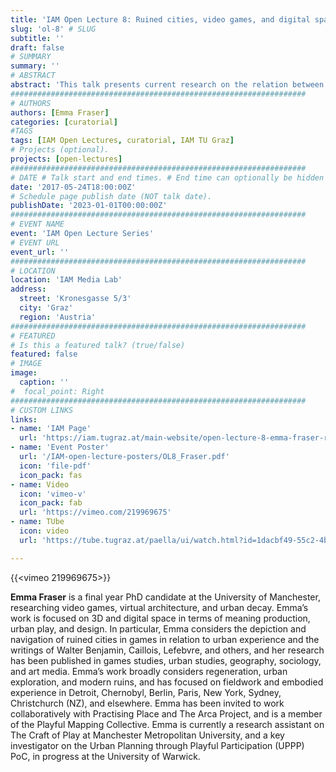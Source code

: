 ```yaml
---
title: 'IAM Open Lecture 8: Ruined cities, video games, and digital space: virtual-material feedback'
slug: 'ol-8' # SLUG 
subtitle: ''
draft: false
# SUMMARY
summary: ''
# ABSTRACT 
abstract: 'This talk presents current research on the relation between digital environments in games, and embodied experience out in the world, through the figure of the modern architectural ruin – or, the ruins of the recent past. Ruined cities in games, and specifically the ruins of cities that players might reasonably recognise (London, Pittsburgh, Boston, Washington), provide an interesting focal point for debates around meaning and representation; digital space, and the nature of play in 3D and virtual spaces in games. In particular, design practice and play practice can be interrogated through in-person encounters – both the playful navigation of ruinous cityscapes in games, and the dream-like exploration of actual cities using data and experiences that are derived from gameplay. This talk describes a theoretical and methodological approach to both the study of virtual environments and contexts of digital design and communication, through the critical capacities afforded by ruins and ruination, which reveal a relationship between digital architectures, and lived and situated encounters in urban space.'
##################################################################
# AUTHORS 
authors: [Emma Fraser]
categories: [curatorial]
#TAGS
tags: [IAM Open Lectures, curatorial, IAM TU Graz]
# Projects (optional).
projects: [open-lectures]
##################################################################
# DATE # Talk start and end times. # End time can optionally be hidden by prefixing the line with `#`.
date: '2017-05-24T18:00:00Z'
# Schedule page publish date (NOT talk date).
publishDate: '2023-01-01T00:00:00Z'
##################################################################
# EVENT NAME 
event: 'IAM Open Lecture Series'
# EVENT URL 
event_url: ''
##################################################################
# LOCATION 
location: 'IAM Media Lab'
address:
  street: 'Kronesgasse 5/3'
  city: 'Graz'
  region: 'Austria'
##################################################################
# FEATURED
# Is this a featured talk? (true/false)
featured: false
# IMAGE 
image:
  caption: ''
#  focal_point: Right
##################################################################
# CUSTOM LINKS 
links:
- name: 'IAM Page'
  url: 'https://iam.tugraz.at/main-website/open-lecture-8-emma-fraser-ruined-cities-video-games-and-digital-space-virtual-material-feedback/'
- name: 'Event Poster'
  url: '/IAM-open-lecture-posters/OL8_Fraser.pdf'
  icon: 'file-pdf'
  icon_pack: fas
- name: Video
  icon: 'vimeo-v'
  icon_pack: fab
  url: 'https://vimeo.com/219969675'
- name: TUbe
  icon: video
  url: 'https://tube.tugraz.at/paella/ui/watch.html?id=1dacbf49-55c2-4bac-a0b3-e7ba1fc0621c'

---
```


{{<vimeo 219969675>}}

**Emma Fraser** is a final year PhD candidate at the University of Manchester, researching video games, virtual architecture, and urban decay. Emma’s work is focused on 3D and digital space in terms of meaning production, urban play, and design. In particular, Emma considers the depiction and navigation of ruined cities in games in relation to urban experience and the writings of Walter Benjamin, Caillois, Lefebvre, and others, and her research has been published in games studies, urban studies, geography, sociology, and art media. Emma’s work broadly considers regeneration, urban exploration, and modern ruins, and has focused on fieldwork and embodied experience in Detroit, Chernobyl, Berlin, Paris, New York, Sydney, Christchurch (NZ), and elsewhere. Emma has been invited to work collaboratively with Practising Place and The Arca Project, and is a member of the Playful Mapping Collective. Emma is currently a research assistant on The Craft of Play at Manchester Metropolitan University, and a key investigator on the Urban Planning through Playful Participation (UPPP) PoC, in progress at the University of Warwick.

<!--
IAM Open Lecture #8  
Emma Fraser „Ruined cities, video games, and digital space: virtual-material feedback“  
18:00 Wednesday 24 May 2017  
IAM Media Lab, Kronesgasse 5/3

Event poster https://iam.tugraz.at/wp-content/uploads/2017/05/Fraser_OL8.pdf
Original post: https://iam.tugraz.at/2017/05/open-lecture-8-emma-fraser-ruined-cities-video-games-and-digital-space-virtual-material-feedback/
-->